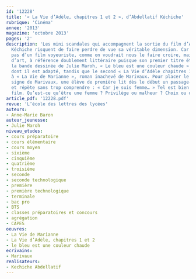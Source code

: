```yaml
---
id: '12228'
title: '« La Vie d’Adèle, chapitres 1 et 2 », d’Abdellatif Kéchiche'
rubrique: 'Cinéma'
annee: '2013'
magazine: 'octobre 2013'
pages: '2'
description: 'Les mini scandales qui accompagnent la sortie du film d’Abdellatif
  Kéchiche risquent de faire perdre de vue sa véritable dimension. Car il s’agit non
  pas d’un film voyeuriste, comme on voudrait nous le faire croire, mais d’une œuvre
  d’art, à référence doublement littéraire puisque son premier titre était celui de
  la bande dessinée de Julie Maroh, « Le bleu est une couleur chaude » (Glénat, 2010),
  dont il est adapté, tandis que le second « La Vie d’Adèle chapitres 1 et 2 », renvoie
  à « La Vie de Marianne », roman inachevé de Marivaux. Pour placer le film sous le
  signe de Marivaux, une élève de première lit dès le début un passage-clé de ce roman,
  et répète sans trop comprendre : « Car je suis femme… » Tel est bien l’enjeu du
  film. Qu’est-ce qu’être une femme ? Privilège ou malheur ? Choix ou destin ?'
article_pdf: '12228.pdf'
revue: 'L’école des lettres des lycées'
auteurs:
- Anne-Marie Baron
auteur_jeunesse:
- Julie Maroh
niveau_etudes:
- cours préparatoire
- cours élémentaire
- cours moyen
- sixième
- cinquième
- quatrième
- troisième
- seconde
- seconde technologique
- première
- première technologique
- terminale
- bac pro
- BTS
- classes préparatoires et concours
- agrégation
- CAPES
oeuvres:
- La Vie de Marianne
- La Vie d’Adèle, chapitres 1 et 2
- le bleu est une couleur chaude
ecrivains:
- Marivaux
realisateurs:
- Kechiche Abdellatif
---
```

